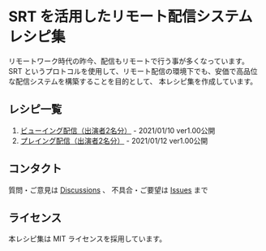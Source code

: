 # SRT を活用したリモート配信システムレシピ集

リモートワーク時代の昨今、配信もリモートで行う事が多くなっています。
SRT というプロトコルを使用して、リモート配信の環境下でも、安価で高品位な配信システムを構築することを目的として、
本レシピ集を作成しています。

## レシピ一覧

1. [ビューイング配信（出演者2名分）](for-viewing-2casters/) - 2021/01/10 ver1.00公開
2. [プレイング配信（出演者2名分）](for-playing-2casters/) - 2021/01/12 ver1.00公開


## コンタクト

質問・ご意見は [Discussions](https://github.com/OPENSPHERE-Inc/streaming-recipe-srt/discussions) 、
不具合・ご要望は [Issues](https://github.com/OPENSPHERE-Inc/streaming-recipe-srt/issues) まで

## ライセンス

本レシピ集は MIT ライセンスを採用しています。

